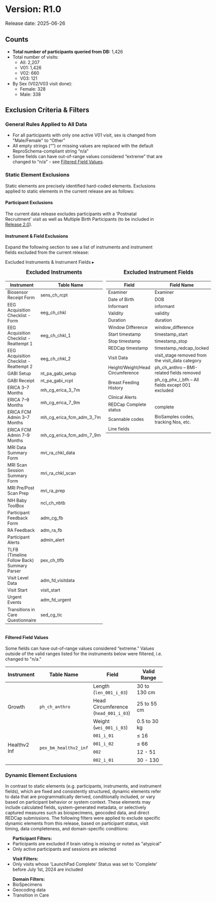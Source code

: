 # Version: R1.0
<p style="font-size: 1.1em">Release date: 2025-06-26</p>

## Counts
* **Total number of participants queried from DB:** 1,426
* Total number of visits:  
    * All: 2,207
    * V01: 1,426
    * V02: 660
    * V03: 121 
* By Sex (V02/V03 visit done):
  * Female: 328
  * Male: 338

## Exclusion Criteria & Filters

### General Rules Applied to All Data
- For all participants with only one active V01 visit, sex is changed from "Male/Female" to “Other”
- All empty strings (“”) or missing values are replaced with the default ReproSchema-compliant string “n/a”
- Some fields can have out-of-range values considered “extreme” that are changed to “n/a" - see [Filtered Field Values](#filtered-field-values).
  
### Static Element Exclusions
Static elements are precisely identified hard-coded elements. Exclusions applied to static elements in the current release are as follows:

#### Participant Exclusions
The current data release excludes participants with a 'Postnatal Recruitment' visit as well as Multiple Birth Participants (to be included in [Release 2.0](../pending.md#release-20-release-date-tba)).

#### Instrument & Field Exclusions

Expand the following section to see a list of instruments and instrument fields excluded from the current release:

<p>
<div id="static-exclusions" class="table-banner" onclick="toggleCollapse(this)">
    <span class="text-with-link">
    <span class="text">Excluded Instruments & Instrument Fields</i></span>
  <a class="anchor-link" href="#static-exclusions" title="Copy link">
  <i class="fa-solid fa-link"></i>
  </a>
  </span>
  <span class="arrow">▸</span>
</div>
<div class="table-collapsible-content">
<div style="display: flex; gap: 10px; justify-content: flex-start; align-items: flex-start;">
  <div>
    <table style="width: 100%; border-collapse: collapse; table-layout: fixed; font-size: 14px">
    <caption style="font-size: 1.2em; font-style: normal; padding-bottom: 5px;"><strong>Excluded Instruments</strong></caption>
      <thead>
        <tr>
          <th style="width: 40%; text-align: center;">Instrument</th>
          <th style="width: 30%; text-align: center;">Table Name</th>
        </tr>
      </thead>
      <tbody>
       <tr><td style="word-wrap: break-word; white-space: normal;">Biosensor Receipt Form</td><td style="word-wrap: break-word; white-space: normal;">sens_ch_rcpt</td></tr>
    <tr><td style="word-wrap: break-word; white-space: normal;">EEG Acquisition Checklist - Form</td><td style="word-wrap: break-word; white-space: normal;">eeg_ch_chkl</td></tr>
    <tr><td style="word-wrap: break-word; white-space: normal;">EEG Acquisition Checklist - Reattempt 1</td><td style="word-wrap: break-word; white-space: normal;">eeg_ch_chkl_1</td></tr>
    <tr><td style="word-wrap: break-word; white-space: normal;">EEG Acquisition Checklist - Reattempt 2</td><td style="word-wrap: break-word; white-space: normal;">eeg_ch_chkl_2</td></tr>
    <tr><td style="word-wrap: break-word; white-space: normal;">GABI Setup</td><td style="word-wrap: break-word; white-space: normal;">nt_pa_gabi_setup</td></tr>
    <tr><td style="word-wrap: break-word; white-space: normal;">GABI Receipt</td><td style="word-wrap: break-word; white-space: normal;">nt_pa_gabi_rcpt</td></tr>
    <tr><td style="word-wrap: break-word; white-space: normal;">ERICA 3–7 Months</td><td style="word-wrap: break-word; white-space: normal;">mh_cg_erica_3_7m</td></tr>
    <tr><td style="word-wrap: break-word; white-space: normal;">ERICA 7–9 Months</td><td style="word-wrap: break-word; white-space: normal;">mh_cg_erica_7_9m</td></tr>
    <tr><td style="word-wrap: break-word; white-space: normal;">ERICA FCM Admin 3–7 Months</td><td style="word-wrap: break-word; white-space: normal;">mh_cg_erica_fcm_adm_3_7m</td></tr>
    <tr><td style="word-wrap: break-word; white-space: normal;">ERICA FCM Admin 7–9 Months</td><td style="word-wrap: break-word; white-space: normal;">mh_cg_erica_fcm_adm_7_9m</td></tr>
    <tr><td style="word-wrap: break-word; white-space: normal;">MRI Data Summary Form</td><td style="word-wrap: break-word; white-space: normal;">mri_ra_chkl_data</td></tr>
    <tr><td style="word-wrap: break-word; white-space: normal;">MRI Scan Session Summary Form</td><td style="word-wrap: break-word; white-space: normal;">mri_ra_chkl_scan</td></tr>
    <tr><td style="word-wrap: break-word; white-space: normal;">MRI Pre/Post Scan Prep</td><td style="word-wrap: break-word; white-space: normal;">mri_ra_prep</td></tr>
    <tr><td style="word-wrap: break-word; white-space: normal;">NIH Baby ToolBox</td><td style="word-wrap: break-word; white-space: normal;">ncl_ch_nbtb</td></tr>
    <tr><td style="word-wrap: break-word; white-space: normal;">Participant Feedback Form</td><td style="word-wrap: break-word; white-space: normal;">adm_cg_fb</td></tr>
    <tr><td style="word-wrap: break-word; white-space: normal;">RA Feedback</td><td style="word-wrap: break-word; white-space: normal;">adm_ra_fb</td></tr>
    <tr><td style="word-wrap: break-word; white-space: normal;">Participant Alerts</td><td style="word-wrap: break-word; white-space: normal;">admin_alert</td></tr>
    <tr><td style="word-wrap: break-word; white-space: normal;">TLFB (Timeline Follow Back) Summary Parser</td><td style="word-wrap: break-word; white-space: normal;">pex_ch_tlfb</td></tr>
    <tr><td style="word-wrap: break-word; white-space: normal;">Visit Level Data</td><td style="word-wrap: break-word; white-space: normal;">adm_fd_visitdata</td></tr>
    <tr><td style="word-wrap: break-word; white-space: normal;">Visit Start</td><td style="word-wrap: break-word; white-space: normal;">visit_start</td></tr>
    <tr><td style="word-wrap: break-word; white-space: normal;">Urgent Events</td><td style="word-wrap: break-word; white-space: normal;">adm_fd_urgent</td></tr>
    <tr><td style="word-wrap: break-word; white-space: normal;">Transitions in Care Questionnaire</td><td style="word-wrap: break-word; white-space: normal;">sed_cg_tic</td></tr>
    </tbody>
    </table>
  </div>

  <div>
    <table style="width: 100%; border-collapse: collapse; table-layout: fixed; font-size: 14px">
    <caption style="font-size: 1.2em; font-style: normal; padding-bottom: 5px;"><strong>Excluded Instrument Fields</strong></caption>
      <thead>
        <tr>
          <th style="width: 30%; text-align: center;">Field</th>
          <th style="width: 30%; text-align: center;">Field Name</th>
        </tr>
      </thead>
  <tbody>
    <tr><td style="word-wrap: break-word; white-space: normal;">Examiner</td><td style="word-wrap: break-word; white-space: normal;">Examiner</td></tr>
    <tr><td style="word-wrap: break-word; white-space: normal;">Date of Birth</td><td style="word-wrap: break-word; white-space: normal;">DOB</td></tr>
    <tr><td style="word-wrap: break-word; white-space: normal;">Informant</td><td style="word-wrap: break-word; white-space: normal;">informant</td></tr>
    <tr><td style="word-wrap: break-word; white-space: normal;">Validity</td><td style="word-wrap: break-word; white-space: normal;">validity</td></tr>
    <tr><td style="word-wrap: break-word; white-space: normal;">Duration</td><td style="word-wrap: break-word; white-space: normal;">duration</td></tr>
    <tr><td style="word-wrap: break-word; white-space: normal;">Window Difference</td><td style="word-wrap: break-word; white-space: normal;">window_difference</td></tr>
    <tr><td style="word-wrap: break-word; white-space: normal;">Start timestamp</td><td style="word-wrap: break-word; white-space: normal;">timestamp_start</td></tr>
    <tr><td style="word-wrap: break-word; white-space: normal;">Stop timestamp</td><td style="word-wrap: break-word; white-space: normal;">timestamp_stop</td></tr>
    <tr><td style="word-wrap: break-word; white-space: normal;">REDCap timestamp</td><td style="word-wrap: break-word; white-space: normal;">timestamp_redcap_locked</td></tr>
    <tr><td style="word-wrap: break-word; white-space: normal;">Visit Data</td><td style="word-wrap: break-word; white-space: normal;">visit_stage removed from the visit_data category</td></tr>
    <tr><td style="word-wrap: break-word; white-space: normal;">Height/Weight/Head Circumference</td><td style="word-wrap: break-word; white-space: normal;">ph_ch_anthro – BMI-related fields removed</td></tr>
    <tr><td style="word-wrap: break-word; white-space: normal;">Breast Feeding History</td><td style="word-wrap: break-word; white-space: normal;">ph_cg_phx_i_bfh – All fields except 001 excluded</td></tr>
    <tr><td style="word-wrap: break-word; white-space: normal;">Clinical Alerts</td><td style="word-wrap: break-word; white-space: normal;"> </td></tr>
    <tr><td style="word-wrap: break-word; white-space: normal;">REDCap Complete status</td><td style="word-wrap: break-word; white-space: normal;">complete</td></tr>
    <tr><td style="word-wrap: break-word; white-space: normal;">Scannable codes</td><td style="word-wrap: break-word; white-space: normal;">BioSamples codes, tracking Nos, etc.</td></tr>
    <tr><td style="word-wrap: break-word; white-space: normal;">Line fields</td><td style="word-wrap: break-word; white-space: normal;"> </td></tr>
    </tbody>
    </table>
  </div>
</div>
</div>

</p>

#### Filtered Field Values
Some fields can have out-of-range values considered “extreme.” Values outside of the valid ranges listed for the instruments below were filtered, i.e. changed to "n/a."

<table style="width: 100%; border-collapse: collapse; table-layout: fixed;">
  <thead>
    <tr>
      <th style="width: 10%; text-align: center;">Instrument</th>
      <th style="width: 10%; text-align: center;">Table Name</th>
      <th style="width: 30%; text-align: center;">Field</th>
      <th style="width: 30%; text-align: center;">Valid Range</th>
    </tr>
  </thead>
<tbody>        
<td colspan="1" rowspan="4">Growth</td>
<td colspan="1" rowspan="4"><code>ph_ch_anthro</code></td>
    <tr>
        <td>Length (<code>len_001_i_03</code>)</td>
        <td>30 to 130 cm</td>
    </tr>     
    <tr>
        <td>Head Circumference (<code>head_001_i_03</code>)</td>
        <td>25 to 55 cm</td>
    </tr>          
    <tr>
        <td>Weight (<code>wei_001_i_03</code>)</td>
        <td>0.5 to 30 kg</td>
    </tr>         
<td colspan="1" rowspan="5">Healthv2 Inf</td>
<td colspan="1" rowspan="5"><code>pex_bm_healthv2_inf</code></td>
    <tr>
        <td><code>001_i_01</code></td>
        <td>≤ 16</td>
    </tr>     
    <tr>
        <td><code>001_i_02</code></td>
        <td>≤ 66</td>
    </tr>     
    <tr>
        <td><code>002</code></td>
        <td>12 - 51</td>
    </tr>     
    <tr>
        <td><code>002_i_01</code></td>
        <td>30 - 130</td>
    </tr>     
</tbody>
</table>

### Dynamic Element Exclusions

In contrast to static elements (e.g. participants, instruments, and instrument fields), which are fixed and consistently structured, dynamic elements refer to data that are programmatically derived, conditionally included, or vary based on participant behavior or system context. These elements may include calculated fields, system-generated metadata, or selectively captured measures such as biospecimens, geocoded data, and direct REDCap submissions. The following filters were applied to exclude specific dynamic elements from this release, based on participant status, visit timing, data completeness, and domain-specific conditions:

<ul>
<b>Participant Filters:</b>
    <li>Participants are excluded if brain rating is missing or noted as "atypical”</li>
    <li>Only active participants and sessions are selected</li>
</ul>
<ul><b>Visit Filters:</b> 
<li>Only visits whose 'LaunchPad Complete' Status was set to 'Complete' before July 1st, 2024 are included</li>
</ul>
<ul>
<b>Domain Filters:</b>
    <li>BioSpecimens</li>
    <li>Geocoding data</li>
    <li>Transition in Care</li>
</ul>



